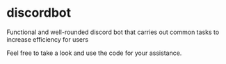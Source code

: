 # discordbot
Functional and well-rounded discord bot that carries out common tasks to increase efficiency for users

Feel free to take a look and use the code for your assistance.
